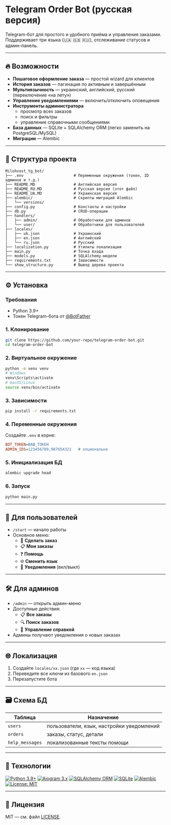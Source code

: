 # Telegram Order Bot (русская версия)

Telegram-бот для простого и удобного приёма и управления заказами.  
Поддерживает три языка (🇺🇦 🇬🇧 🇷🇺), отслеживание статусов и админ-панель.

---

## 🔥 Возможности

- **Пошаговое оформление заказа** — простой wizard для клиентов  
- **История заказов** — пагинация по активным и завершённым  
- **Мультиязычность** — украинский, английский, русский (переключение «на лету»)  
- **Управление уведомлениями** — включить/отключить оповещения  
- **Инструменты администратора**  
  - просмотр всех заказов  
  - поиск и фильтры  
  - управление справочными сообщениями  
- **База данных** — SQLite + SQLAlchemy ORM (легко заменить на PostgreSQL/MySQL)  
- **Миграции** — Alembic

---

## 📂 Структура проекта

```
Milohvost_tg_bot/
├── .env                      # Переменные окружения (токен, ID админов и т.д.)
├── README.MD                 # Английская версия
├── README_RU.MD              # Русская версия (этот файл)
├── README_UA.MD              # Украинская версия
├── alembic/                  # Скрипты миграций Alembic
│   └── versions/
├── config.py                 # Константы и настройки
├── db.py                     # CRUD-операции
├── handlers/
│   ├── admin/                # Обработчики для админов
│   └── user/                 # Обработчики для пользователей
├── locales/
│   ├── uk.json               # Украинский
│   ├── en.json               # Английский
│   └── ru.json               # Русский
├── localization.py           # Утилиты локализации
├── main.py                   # Точка входа
├── models.py                 # SQLAlchemy-модели
├── requirements.txt          # Зависимости
└── show_structure.py         # Вывод дерева проекта
```

---

## ⚙️ Установка

### Требования
- Python 3.9+  
- Токен Telegram-бота от [@BotFather](https://t.me/BotFather)

### 1. Клонирование
```bash
git clone https://github.com/your-repo/telegram-order-bot.git
cd telegram-order-bot
```

### 2. Виртуальное окружение
```bash
python -m venv venv
# Windows
venv\Scripts\activate
# macOS/Linux
source venv/bin/activate
```

### 3. Зависимости
```bash
pip install -r requirements.txt
```

### 4. Переменные окружения
Создайте `.env` в корне:
```ini
BOT_TOKEN=ВАШ_ТОКЕН
ADMIN_IDS=123456789,987654321   # опционально
```

### 5. Инициализация БД
```bash
alembic upgrade head
```

### 6. Запуск
```bash
python main.py
```

---

## 👤 Для пользователей

- `/start` — начало работы  
- Основное меню:
  - 📝 **Сделать заказ**  
  - 📋 **Мои заказы**  
  - ❓ **Помощь**  
  - 🌐 **Сменить язык**  
  - 🔔 **Уведомления** (вкл/выкл)

---

## 🛠️ Для админов

- `/admin` — открыть админ-меню  
- Доступные действия:
  - 📋 **Все заказы**  
  - 🔍 **Поиск заказов**  
  - 💬 **Управление справкой**  
- Админы получают уведомления о новых заказах

---

## 🌐 Локализация

1. Создайте `locales/xx.json` (где `xx` — код языка)  
2. Переведите все ключи из базового `en.json`  
3. Перезапустите бота

---

## 🗃️ Схема БД

| Таблица         | Назначение                              |
|-----------------|------------------------------------------|
| `users`         | пользователи, язык, настройки уведомлений |
| `orders`        | заказы, статус, детали                   |
| `help_messages` | локализованные тексты помощи             |

---

## 🔧 Технологии

[![Python 3.9+](https://img.shields.io/badge/Python-3.9+-blue.svg)](https://python.org)
[![Aiogram 3.x](https://img.shields.io/badge/Aiogram-3.x-green.svg)](https://docs.aiogram.dev/)
[![SQLAlchemy ORM](https://img.shields.io/badge/SQLAlchemy-ORM-lightgrey.svg)](https://www.sqlalchemy.org/)
[![SQLite](https://img.shields.io/badge/SQLite-Database-brightgreen.svg)](https://sqlite.org)
[![Alembic](https://img.shields.io/badge/Alembic-Migrations-blueviolet.svg)](https://alembic.sqlalchemy.org/)
[![License: MIT](https://img.shields.io/badge/License-MIT-yellow.svg)](https://opensource.org/licenses/MIT)

---

## 📄 Лицензия

MIT — см. файл [LICENSE](LICENSE).
